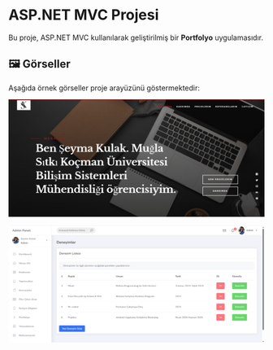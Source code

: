 # ASP.NET MVC Projesi
Bu proje, ASP.NET MVC kullanılarak geliştirilmiş bir **Portfolyo** 
uygulamasıdır. 

## 🖼️ Görseller
Aşağıda örnek görseller proje arayüzünü göstermektedir:


![Gönder Butonu](Portfolyom/wwwroot/hola-master/images/portfolyo1.png)


![Gönder Butonu](Portfolyom/wwwroot/hola-master/images/portfolyo2.png)
